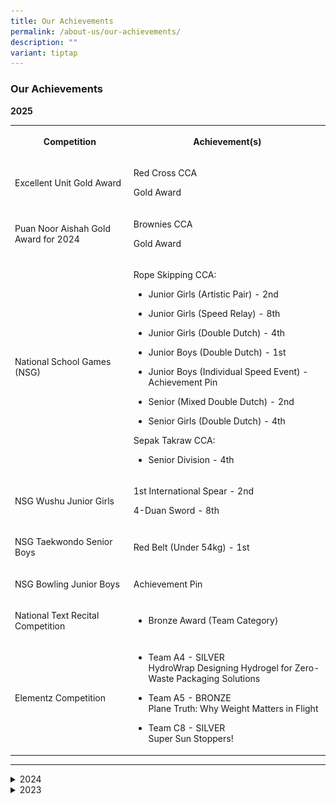 ```yaml
---
title: Our Achievements
permalink: /about-us/our-achievements/
description: ""
variant: tiptap
---
```

<h3><strong>Our Achievements</strong></h3>
<p><strong>2025</strong>
</p>
<table style="minWidth: 50px">
<colgroup>
<col>
<col>
</colgroup>
<tbody>
<tr>
<th rowspan="1" colspan="1">
<p>Competition</p>
</th>
<th rowspan="1" colspan="1">
<p>Achievement(s)</p>
</th>
</tr>
<tr>
<td rowspan="1" colspan="1">
<p>Excellent Unit Gold Award</p>
</td>
<td rowspan="1" colspan="1">
<p>Red Cross CCA</p>
<p>Gold Award</p>
</td>
</tr>
<tr>
<td rowspan="1" colspan="1">
<p>Puan Noor Aishah Gold Award for 2024</p>
</td>
<td rowspan="1" colspan="1">
<p>Brownies CCA</p>
<p>Gold Award</p>
</td>
</tr>
<tr>
<td rowspan="1" colspan="1">
<p>National School Games (NSG)</p>
</td>
<td rowspan="1" colspan="1">
<p>Rope Skipping CCA:</p>
<ul data-tight="true" class="tight">
<li>
<p>Junior Girls (Artistic Pair) - 2nd</p>
</li>
<li>
<p>Junior Girls (Speed Relay) - 8th</p>
</li>
<li>
<p>Junior Girls (Double Dutch) - 4th</p>
</li>
<li>
<p>Junior Boys (Double Dutch) - 1st</p>
</li>
<li>
<p>Junior Boys (Individual Speed Event) - Achievement Pin</p>
</li>
<li>
<p>Senior (Mixed Double Dutch) - 2nd</p>
</li>
<li>
<p>Senior Girls (Double Dutch) - 4th</p>
</li>
</ul>
<p></p>
<p>Sepak Takraw CCA:</p>
<ul data-tight="true" class="tight">
<li>
<p>Senior Division - 4th</p>
</li>
</ul>
</td>
</tr>
<tr>
<td rowspan="1" colspan="1">
<p>NSG Wushu Junior Girls</p>
<p></p>
</td>
<td rowspan="1" colspan="1">
<p>1st International Spear - 2nd</p>
<p>4-Duan Sword - 8th</p>
</td>
</tr>
<tr>
<td rowspan="1" colspan="1">
<p>NSG Taekwondo Senior Boys</p>
</td>
<td rowspan="1" colspan="1">
<p>Red Belt (Under 54kg) - 1st</p>
</td>
</tr>
<tr>
<td rowspan="1" colspan="1">
<p>NSG Bowling Junior Boys</p>
</td>
<td rowspan="1" colspan="1">
<p>Achievement Pin</p>
</td>
</tr>
<tr>
<td rowspan="1" colspan="1">
<p>National Text Recital Competition</p>
</td>
<td rowspan="1" colspan="1">
<ul data-tight="true" class="tight">
<li>
<p>Bronze Award (Team Category)</p>
</li>
</ul>
</td>
</tr>
<tr>
<td rowspan="1" colspan="1">
<p>Elementz Competition</p>
</td>
<td rowspan="1" colspan="1">
<ul data-tight="true" class="tight">
<li>
<p>Team A4 - SILVER
<br>HydroWrap Designing Hydrogel for Zero-Waste Packaging Solutions</p>
</li>
<li>
<p>Team A5 - BRONZE
<br>Plane Truth: Why Weight Matters in Flight</p>
</li>
<li>
<p>Team C8 - SILVER
<br>Super Sun Stoppers!</p>
</li>
</ul>
</td>
</tr>
</tbody>
</table>
<hr>
<div data-type="detailGroup" class="isomer-accordion isomer-accordion-white">
<details class="isomer-details">
<summary>2024</summary>
<div data-type="detailsContent" class="isomer-details-content">
<table style="minWidth: 50px">
<colgroup>
<col>
<col>
</colgroup>
<tbody>
<tr>
<th rowspan="1" colspan="1">
<p>Competition</p>
</th>
<th rowspan="1" colspan="1">
<p>Achievement(s)</p>
</th>
</tr>
<tr>
<td rowspan="1" colspan="1">
<p>22nd Elementz Science Competition 2024</p>
</td>
<td rowspan="1" colspan="1">
<p>Certificate of Commendation</p>
<p>Silver</p>
</td>
</tr>
<tr>
<td rowspan="1" colspan="1">
<p>17th Annual Mathlympics 2024</p>
</td>
<td rowspan="1" colspan="1">
<p>Merit</p>
<p>Bronze</p>
</td>
</tr>
<tr>
<td rowspan="1" colspan="1">
<p>Peraduan Saya Boleh Mengarang 2024 (National Writing Competition)</p>
</td>
<td rowspan="1" colspan="1">
<p>2 Gold (National)</p>
<p>2 Bronze (National)</p>
</td>
</tr>
<tr>
<td rowspan="1" colspan="1">
<p>Nee Soon IAEC Tamil Literary Competition</p>
</td>
<td rowspan="1" colspan="1">
<p>Consolation (Oratorical Competition)</p>
<p>Consolation (Online Quiz)</p>
</td>
</tr>
<tr>
<td rowspan="1" colspan="1">
<p>2024 North Zone Schools Speech Competition (Chinese Language Competition)</p>
</td>
<td rowspan="1" colspan="1">
<p>The Most Promising Award</p>
</td>
</tr>
<tr>
<td rowspan="1" colspan="1">
<p>10th National Primary School Picture Book Creation Competition 2024 (Chinese
Language Competition)</p>
</td>
<td rowspan="1" colspan="1">
<p>Merit Award</p>
</td>
</tr>
<tr>
<td rowspan="1" colspan="1">
<p>25th International Chinese Language Competition (ICLC) 2024 - Creative
Writing</p>
</td>
<td rowspan="1" colspan="1">
<p>National Level - Silver</p>
<p>International Level - Bronze</p>
</td>
</tr>
<tr>
<td rowspan="1" colspan="1">
<p>National School Games (NSG)</p>
</td>
<td rowspan="1" colspan="1">
<p>Rope Skipping (Junior and Senior Division):</p>
<ul data-tight="true" class="tight">
<li>
<p>Senior Boys Double Dutch - 6th placing</p>
</li>
<li>
<p>Junior Boys Double Dutch - 5th placing</p>
</li>
<li>
<p>Junior Mixed Double - 3rd placing</p>
</li>
<li>
<p>Junior Boys Individual Speed - 7th placing</p>
</li>
<li>
<p>Junior Girls Double Dutch - 2nd placing</p>
</li>
</ul>
<p></p>
<p>Sepak Takraw Junior Boys:</p>
<ul data-tight="true" class="tight">
<li>
<p>Achievement Pin (2nd Place Tier 1 Gold – Peiying Team 1)</p>
</li>
<li>
<p>Medal (1st Place Tier 3 Silver 2 – Peiying Team 2)</p>
</li>
</ul>
</td>
</tr>
<tr>
<td rowspan="1" colspan="1">
<p>Excellent Unit Gold Award</p>
</td>
<td rowspan="1" colspan="1">
<p>Red Cross CCA</p>
<p>Gold Award</p>
</td>
</tr>
<tr>
<td rowspan="1" colspan="1">
<p>First Aid Championship 2024</p>
</td>
<td rowspan="1" colspan="1">
<p>Red Cross Youth</p>
<p>Bronze Award</p>
</td>
</tr>
<tr>
<td rowspan="1" colspan="1">
<p>Puan Noor Aishah Gold Award for 2023</p>
</td>
<td rowspan="1" colspan="1">
<p>Brownies CCA</p>
<p>Gold Award</p>
</td>
</tr>
<tr>
<td rowspan="1" colspan="1">
<p>2024 North Zone Schools Speech Competition for Chinese Language</p>
</td>
<td rowspan="1" colspan="1">
<p>The Most Promising Award</p>
</td>
</tr>
<tr>
<td rowspan="1" colspan="1">
<p>Singapore Youth Festival</p>
</td>
<td rowspan="1" colspan="1">
<p><strong>Angklung &amp; Kulintang Ensemble</strong>
<br>Certificate of Distinction</p>
<div class="isomer-image-wrapper">
<img style="width: 100%" height="auto" width="100%" alt="" src="/images/Angklung_1.jpg">
</div>
<p></p>
<p><strong>Choir</strong>
<br>Certificate of Accomplishment</p>
<div class="isomer-image-wrapper">
<img style="width: 100%" height="auto" width="100%" alt="" src="/images/Choir_2.jpg">
</div>
<p></p>
<p><strong>International Dance</strong>
<br>Certificate of Distinction</p>
<div class="isomer-image-wrapper">
<img style="width: 100%" height="auto" width="100%" alt="" src="/images/Dance_3.jpg">
</div>
</td>
</tr>
</tbody>
</table>
<p></p>
</div>
</details>
<details class="isomer-details">
<summary>2023</summary>
<div data-type="detailsContent" class="isomer-details-content">
<p><strong>Junior Sepak Takraw Team 2</strong>
<br>National Junior Division Championships - 3rd
<br>
<br><strong>Senior Sepak Takraw</strong>
<br>National Senior Division Championships - 3rd
<br>
<br><strong>Red Cross</strong>
<br>Excellent Unit Silver Award
<br>
<br><strong>Brownies</strong>
<br>Puan Noor Aishah Silver Award for 2022</p>
</div>
</details>
</div>
<p></p>